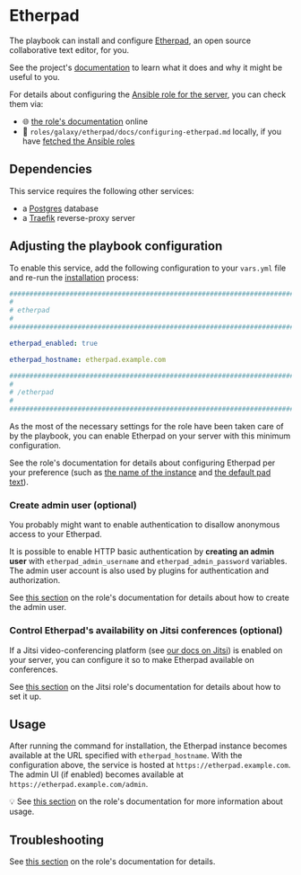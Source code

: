<!--
SPDX-FileCopyrightText: 2021 - 2024 Slavi Pantaleev
SPDX-FileCopyrightText: 2021 Béla Becker
SPDX-FileCopyrightText: 2021 pushytoxin
SPDX-FileCopyrightText: 2022 Jim Myhrberg
SPDX-FileCopyrightText: 2022 Nikita Chernyi
SPDX-FileCopyrightText: 2022 felixx9
SPDX-FileCopyrightText: 2024 - 2025 Suguru Hirahara

SPDX-License-Identifier: AGPL-3.0-or-later
-->

# Etherpad

The playbook can install and configure [Etherpad](https://etherpad.org), an open source collaborative text editor, for you.

See the project's [documentation](https://docs.etherpad.org/) to learn what it does and why it might be useful to you.

For details about configuring the [Ansible role for the server](https://github.com/mother-of-all-self-hosting/ansible-role-etherpad), you can check them via:
- 🌐 [the role's documentation](https://github.com/mother-of-all-self-hosting/ansible-role-etherpad/blob/main/docs/configuring-etherpad.md) online
- 📁 `roles/galaxy/etherpad/docs/configuring-etherpad.md` locally, if you have [fetched the Ansible roles](../installing.md)

## Dependencies

This service requires the following other services:

- a [Postgres](postgres.md) database
- a [Traefik](traefik.md) reverse-proxy server

## Adjusting the playbook configuration

To enable this service, add the following configuration to your `vars.yml` file and re-run the [installation](../installing.md) process:

```yaml
########################################################################
#                                                                      #
# etherpad                                                             #
#                                                                      #
########################################################################

etherpad_enabled: true

etherpad_hostname: etherpad.example.com

########################################################################
#                                                                      #
# /etherpad                                                            #
#                                                                      #
########################################################################
```

As the most of the necessary settings for the role have been taken care of by the playbook, you can enable Etherpad on your server with this minimum configuration.

See the role's documentation for details about configuring Etherpad per your preference (such as [the name of the instance](https://github.com/mother-of-all-self-hosting/ansible-role-etherpad/blob/main/docs/configuring-etherpad.md#set-the-name-of-the-instance-optional) and [the default pad text](https://github.com/mother-of-all-self-hosting/ansible-role-etherpad/blob/main/docs/configuring-etherpad.md#set-the-default-text-optional)).

### Create admin user (optional)

You probably might want to enable authentication to disallow anonymous access to your Etherpad.

It is possible to enable HTTP basic authentication by **creating an admin user** with `etherpad_admin_username` and `etherpad_admin_password` variables. The admin user account is also used by plugins for authentication and authorization.

See [this section](https://github.com/mother-of-all-self-hosting/ansible-role-etherpad/blob/main/docs/configuring-etherpad.md#create-admin-user-optional) on the role's documentation for details about how to create the admin user.

### Control Etherpad's availability on Jitsi conferences (optional)

If a Jitsi video-conferencing platform (see [our docs on Jitsi](jitsi.md)) is enabled on your server, you can configure it so to make Etherpad available on conferences.

See [this section](https://github.com/mother-of-all-self-hosting/ansible-role-jitsi/blob/main/docs/configuring-jitsi.md#control-etherpads-availability-on-jitsi-conferences) on the Jitsi role's documentation for details about how to set it up.

## Usage

After running the command for installation, the Etherpad instance becomes available at the URL specified with `etherpad_hostname`. With the configuration above, the service is hosted at `https://etherpad.example.com`. The admin UI (if enabled) becomes available at `https://etherpad.example.com/admin`.

💡 See [this section](https://github.com/mother-of-all-self-hosting/ansible-role-etherpad/blob/main/docs/configuring-etherpad.md#usage) on the role's documentation for more information about usage.

## Troubleshooting

See [this section](https://github.com/mother-of-all-self-hosting/ansible-role-etherpad/blob/main/docs/configuring-etherpad.md#troubleshooting) on the role's documentation for details.
